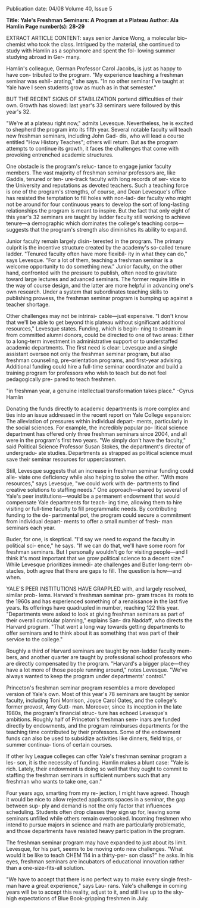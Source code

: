 Publication date: 04/08
Volume 40, Issue 5

**Title: Yale's Freshman Seminars: A Program at a Plateau**
**Author: Ala Hamlin**
**Page number(s): 28-29**

EXTRACT ARTICLE CONTENT:
says senior Janice Wong, a molecular bio-
chemist who took the class. Intrigued by 
the material, she continued to study with 
Hamlin as a sophomore and spent the fol-
lowing summer studying abroad in Ger-
many.

Hamlin's colleague, German Professor 
Carol Jacobs, is just as happy to have con-
tributed to the program. "My experience 
teaching a freshman seminar was exhil-
arating," she says. "In no other seminar I've 
taught at Yale have I seen students grow as 
much as in that semester."

BUT THE RECENT SIGNS OF STABILIZATION 
portend difficulties of their own. Growth 
has slowed: last year's 33 seminars were 
followed by this year's 32.

"We're at a plateau right now," admits 
Levesque. Nevertheless, he is excited to 
shepherd the program into its fifth year. 
Several notable faculty will teach new 
freshman seminars, including John Gad-
dis, who will lead a course entitled "How 
History Teaches"; others will return. But 
as the program attempts to continue its 
growth, it faces the challenges that come 
with provoking entrenched academic 
structures.

One obstacle is the program's reluc-
tance to engage junior faculty members. 
The vast majority of freshman seminar 
professors are, like Gaddis, tenured or ten-
ure-track faculty with long records of ser-
vice to the University and reputations as 
devoted teachers. Such a teaching force is 
one of the program's strengths, of course, 
and Dean Levesque's office has resisted 
the temptation to fill holes with non-lad-
der faculty who might not be around for 
four continuous years to develop the sort 
of long-lasting relationships the program 
is meant to inspire. But the fact that only 
eight of this year's 32 seminars are taught 
by ladder faculty still working to achieve 
tenure—a demographic which dominates 
the college's teaching corps—suggests that 
the program's strength also diminishes its 
ability to expand.

Junior faculty remain largely disin-
terested in the program. The primary 
culprit is the incentive structure created 
by the academy's so-called tenure ladder. 
"Tenured faculty often have more flexibil-
ity in what they can do," says Levesque. 
"For a lot of them, teaching a freshman 
seminar is a welcome opportunity to do 
something new." Junior faculty, on the 
other hand, confronted with the pressure 
to publish, often need to gravitate toward 
large lectures and advanced seminars. The 
former require little in the way of course 
design, and the latter are more helpful in 
advancing one's own research. Under a 
system that subordinates teaching skills to 
publishing prowess, the freshman seminar 
program is bumping up against a teacher 
shortage.

Other challenges may not be intrinsi-
cable—just expensive. "I don't know that 
we'll be able to get beyond this plateau 
without significant additional resources," 
Levesque states. Funding, which is begin-
ning to stream in from committed alumni 
donors, could be directed to one of two 
areas: Either to a long-term investment in 
administrative support or to understaffed 
academic departments. The first need 
is clear: Levesque and a single assistant 
oversee not only the freshman seminar 
program, but also freshman counseling, 
pre-orientation programs, and first-year 
advising. Additional funding could hire a 
full-time seminar coordinator and build a 
training program for professors who wish 
to teach but do not feel pedagogically pre-
pared to teach freshmen.


"in freshman year, a 
genuine intellectual 
transformation takes 
place." 
-Cyrus Hamlin


Donating the funds directly to academic 
departments is more complex and ties into 
an issue addressed in the recent report on 
Yale College expansion: The alleviation 
of pressures within individual depart-
ments, particularly in the social sciences. 
For example, the incredibly popular po-
litical science department has offered only 
three freshman seminars since 2004, and 
all were in the program's first two years. 
"We simply don't have the faculty," said 
Political Science Professor Susan Stokes, 
the department's director of undergradu-
ate studies. Departments as strapped as 
political science must save their seminar 
resources for upperclassmen.

Still, Levesque suggests that an increase 
in freshman seminar funding could alle-
viate one deficiency while also helping to 
solve the other. "With more resources," 
says Levesque, "we could work with de-
partments to find creative solutions to 
staffing needs." One approach—shared by 
several of Yale's peer institutions—would 
be a permanent endowment that would 
compensate Yale departments for teach-
ing time, allowing them to hire visiting 
or full-time faculty to fill programmatic 
needs. By contributing funding to the de-
partmental pot, the program could secure 
a commitment from individual depart-
ments to offer a small number of fresh-
man seminars each year.

Buder, for one, is skeptical. "I'd say we 
need to expand the faculty in political sci-
ence," he says. "If we can do that, we'll 
have some room for freshman seminars. 
But I personally wouldn't go for visiting 
people—and I think it's most important 
that we grow political science to a decent 
size." While Levesque prioritizes immedi-
ate challenges and Butler long-term ob-
stacles, both agree that there are gaps to 
fill. The question is how—and when.

YALE'S PEER INSTITUTIONS HAVE GRAPPLED 
with, and largely resolved, similar prob-
lems. Harvard's freshman seminar pro-
gram traces its roots to the 1960s and has 
experienced something of a renaissance 
in the last five years. Its offerings have 
quadrupled in number, reaching 122 this 
year. "Departments were asked to look at 
giving freshman seminars as part of their 
overall curricular planning," explains San-
dra Naddaff, who directs the Harvard 
program. "That went a long way towards 
getting departments to offer seminars and 
to think about it as something that was 
part of their service to the college."

Roughly a third of Harvard seminars 
are taught by non-ladder faculty mem-
bers, and another quarter are taught by 
professional school professors who are 
directly compensated by the program. 
"Harvard's a bigger place—they have a lot 
more of those people running around," 
notes Levesque. "We've always wanted 
to keep the program under departments' 
control."

Princeton's freshman seminar program 
resembles a more developed version of 
Yale's own. Most of this year's 78 seminars 
are taught by senior faculty, including 
Toni Morrison, Joyce Carol Oates, and 
the college's former provost, Amy Gutt-
man. Moreover, since its inception in the 
late 1980s, the program's financial struc-
ture has echoed Levesque's ambitions. 
Roughly half of Princeton's freshman sem-
inars are funded directly by endowments, 
and the program reimburses departments 
for the teaching time contributed by their 
professors. Some of the endowment funds 
can also be used to subsidize activities like 
dinners, field trips, or summer continua-
tions of certain courses.

If other Ivy League colleges can offer 
Yale's freshman seminar program a les-
son, it is the necessity of funding. Hamlin 
makes a blunt case: "Yale is rich. Lately, 
their endowment is doing so well that 
they ought to commit to staffing the 
freshman seminars in sufficient numbers 
such that any freshman who wants to take 
one, can."

Four years ago, smarting from my re-
jection, I might have agreed. Though it 
would be nice to allow rejected applicants 
spaces in a seminar, the gap between sup-
ply and demand is not the only factor 
that influences scheduling. Students often 
drop classes they sign up for, leaving some 
seminars unfilled while others remain 
overbooked. Incoming freshmen who 
intend to pursue majors in science and 
math are particularly problematic, and 
those departments have resisted heavy 
participation in the program.

The freshman seminar program may 
have expanded to just about its limit. 
Levesque, for his part, seems to be moving 
onto new challenges. "What would it be 
like to teach CHEM 114 in a thirty-per-
son class?" he asks. In his eyes, freshman 
seminars are incubators of educational 
innovation rather than a one-size-fits-all 
solution.

"We have to accept that there is no 
perfect way to make every single fresh-
man have a great experience," says Lau-
rans. Yale's challenge in coming years will 
be to accept this reality, adjust to it, and 
still live up to the sky-high expectations of 
Blue Book-gripping freshmen in July.